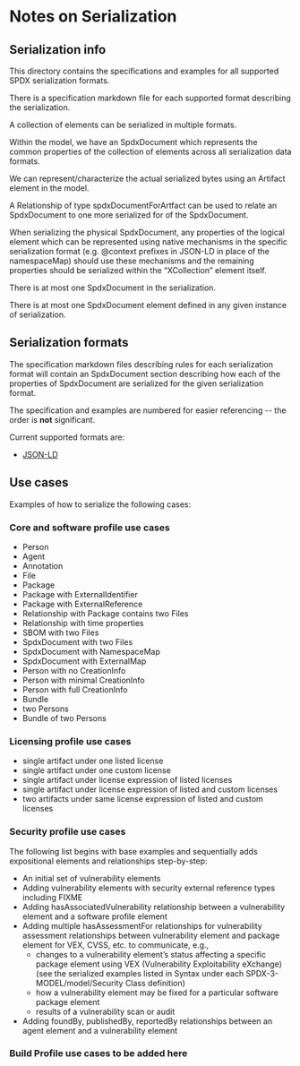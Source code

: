 # Notes on Serialization

## Serialization info

This directory contains the specifications and examples for all supported SPDX serialization formats.

There is a specification markdown file for each supported format describing the serialization.

A collection of elements can be serialized in multiple formats.

Within the model, we have an SpdxDocument which represents the common properties of the collection of elements across all serialization data formats.

We can represent/characterize the actual serialized bytes using an Artifact element in the model.

A Relationship of type spdxDocumentForArtfact can be used to relate an SpdxDocument to one more serialized for of the SpdxDocument.

When serializing the physical SpdxDocument, any properties of the logical element which can be represented using native mechanisms in the specific serialization format (e.g. @context prefixes in JSON-LD in place of the namespaceMap) should use these mechanisms and the remaining properties should be serialized within the “XCollection” element itself.

There is at most one SpdxDocument in the serialization.

There is at most one SpdxDocument element defined in any given instance of serialization.

## Serialization formats

The specification markdown files describing rules for each serialization format will contain an SpdxDocument section describing how each of the properties of SpdxDocument are serialized for the given serialization format.

The specification and examples are numbered for easier referencing -- the order is **not** significant.

Current supported formats are:

- [JSON-LD](json-ld.md)

## Use cases

Examples of how to serialize the following cases:

### Core and software profile use cases

- Person
- Agent
- Annotation
- File
- Package
- Package with ExternalIdentifier
- Package with ExternalReference
- Relationship with Package contains two Files
- Relationship with time properties
- SBOM with two Files
- SpdxDocument with two Files
- SpdxDocument with NamespaceMap
- SpdxDocument with ExternalMap
- Person with no CreationInfo
- Person with minimal CreationInfo
- Person with full CreationInfo
- Bundle
- two Persons
- Bundle of two Persons

### Licensing profile use cases

- single artifact under one listed license
- single artifact under one custom license
- single artifact under license expression of listed licenses
- single artifact under license expression of listed and custom licenses
- two artifacts under same license expression of listed and custom licenses

### Security profile use cases

The following list begins with base examples and sequentially adds expositional elements and relationships step-by-step:

- An initial set of vulnerability elements
- Adding vulnerability elements with security external reference types including FIXME
- Adding hasAssociatedVulnerability relationship between a vulnerability element and a software profile element
- Adding multiple hasAssessmentFor relationships for vulnerability assessment relationships between vulnerability element and package element for VEX, CVSS, etc. to communicate, e.g.,
  - changes to a vulnerability element’s status affecting a specific package element using VEX (Vulnerability Exploitability eXchange)  (see the serialized examples listed in Syntax under each SPDX-3-MODEL/model/Security Class definition)
  - how a vulnerability element may be fixed for a particular software package element
  - results of a vulnerability scan or audit
- Adding foundBy, publishedBy, reportedBy relationships between an agent element and a vulnerability element

### Build Profile use cases to be added here
